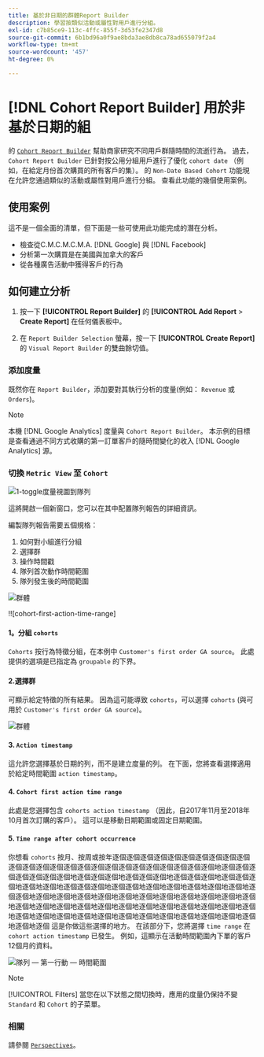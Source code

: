 ```yaml
---
title: 基於非日期的群體Report Builder
description: 學習按類似活動或屬性對用戶進行分組。
exl-id: c7b85ce9-113c-4ffc-855f-3d53fe2347d8
source-git-commit: 6b1bd96a0f9ae8bda3ae8db8ca78ad655079f2a4
workflow-type: tm+mt
source-wordcount: '457'
ht-degree: 0%

---
```


# [!DNL Cohort Report Builder] 用於非基於日期的組

的 [`Cohort Report Builder`](../dev-reports/cohort-rpt-bldr.md) 幫助商家研究不同用戶群隨時間的流逝行為。 過去， `Cohort Report Builder` 已針對按公用分組用戶進行了優化 `cohort date` （例如，在給定月份首次購買的所有客戶的集）。 的 `Non-Date Based Cohort` 功能現在允許您通過類似的活動或屬性對用戶進行分組。 查看此功能的幾個使用案例。

## 使用案例

這不是一個全面的清單，但下面是一些可使用此功能完成的潛在分析。

* 檢查從C.M.C.M.C.M.A. [!DNL Google] 與 [!DNL Facebook]
* 分析第一次購買是在美國與加拿大的客戶
* 從各種廣告活動中獲得客戶的行為

## 如何建立分析

1. 按一下 **[!UICONTROL Report Builder]** 的 **[!UICONTROL Add Report** > **Create Report]** 在任何儀表板中。

1. 在 `Report Builder Selection` 螢幕，按一下 **[!UICONTROL Create Report]** 的 `Visual Report Builder` 的雙曲餘切值。

### 添加度量

既然你在 `Report Builder`，添加要對其執行分析的度量(例如： `Revenue` 或 `Orders`)。

>[!NOTE]
>
>本機 [!DNL Google Analytics] 度量與 `Cohort Report Builder`。 本示例的目標是查看通過不同方式收購的第一訂單客戶的隨時間變化的收入 [!DNL Google Analytics] 源。

### 切換 `Metric View` 至 `Cohort`

![1-toggle度量視圖到隊列](../../assets/1-toggle-metric-view-to-cohort.png)

這將開啟一個新窗口，您可以在其中配置隊列報告的詳細資訊。

編製隊列報告需要五個規格：

1. 如何對小組進行分組
1. 選擇群
1. 操作時間戳
1. 隊列首次動作時間範圍
1. 隊列發生後的時間範圍

![群體](../../assets/2-cohort-groups.png)<!--{: width="200" height="224"}-->

!![cohort-first-action-time-range]<!--(../../assets/3-cohort-first-action-time-range.png){: width="400" height="554"}-->

#### 1。分組 `cohorts`

`Cohorts` 按行為特徵分組，在本例中 `Customer's first order GA source`。 此處提供的選項是已指定為 `groupable` 的下界。

#### 2.選擇群

可顯示給定特徵的所有結果。 因為這可能導致 `cohorts`，可以選擇 `cohorts` (與可用於 `Customer's first order GA source`)。

![群體](../../assets/4-cohort-groups.png)<!--{: width="300" height="338"}-->

#### 3. `Action timestamp`

這允許您選擇基於日期的列，而不是建立度量的列。 在下面，您將查看選擇適用於給定時間範圍 `action timestamp`。

#### 4. `Cohort first action time range`

此處是您選擇包含 `cohorts action timestamp` （因此，自2017年11月至2018年10月首次訂購的客戶）。 這可以是移動日期範圍或固定日期範圍。

#### 5. `Time range after cohort occurrence`

你想看 `cohorts` 按月、按周或按年逐個逐個逐個逐個逐個逐個逐個逐個逐個逐個逐個逐個逐個逐個逐個逐個逐個逐個逐個逐個逐個逐個逐個逐個逐個地逐個逐個逐個逐個逐個逐個逐個地逐個逐個逐個地逐個逐個逐個地逐個逐個逐個地逐個逐個逐個地逐個地逐個地逐個逐個逐個地逐個逐個地逐個地逐個地逐個地逐個地逐個地逐個逐個地逐個地逐個地逐個地逐個地逐個地逐個地逐個地逐個地逐個地逐個地逐個地逐個地逐個地逐個地逐個地逐個地逐個地逐個地逐個地逐個地逐個地逐個地逐個地逐個地逐個地逐個地逐個地逐個地逐個地逐個地逐個地逐個地逐個地逐個地逐個地逐個地逐個 這是你做這些選擇的地方。 在該部分下，您將選擇 `time range` 在 `cohort action timestamp` 已發生。 例如，這顯示在活動時間範圍內下單的客戶12個月的資料。

![隊列 — 第一行動 — 時間範圍](../../assets/5-cohort-first-action-time-range.png)<!--{: width="400" height="557"}-->

>[!NOTE]
>
>[!UICONTROL Filters] 當您在以下狀態之間切換時，應用的度量仍保持不變 `Standard` 和 `Cohort` 的子菜單。

### 相關

請參閱 [`Perspectives`](../../data-analyst/dev-reports/cohort-rpt-bldr.md)。
